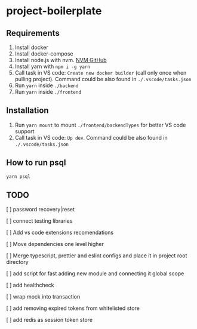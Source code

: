 # project-boilerplate

## Requirements

1. Install docker
2. Install docker-compose
3. Install node.js with nvm. [NVM GitHub](https://github.com/nvm-sh/nvm)
4. Install yarn with `npm i -g yarn`
5. Call task in VS code: `Create new docker builder` (call only once when pulling project). Command could be also found in `./.vscode/tasks.json`
6. Run `yarn` inside `./backend`
7. Run `yarn` inside `./frontend`

## Installation

1. Run `yarn mount` to mount `./frontend/backendTypes` for better VS code support
2. Call task in VS code: `Up dev`. Command could be also found in `./.vscode/tasks.json`

## How to run psql

```bash
yarn psql
```

## TODO

[ ] password recovery|reset

[ ] connect testing libraries

[ ] Add vs code extensions recomendations

[ ] Move dependencies one level higher

[ ] Merge typescript, prettier and eslint configs and place it in project root directory

[ ] add script for fast adding new module and connecting it global scope

[ ] add healthcheck

[ ] wrap mock into transaction

[ ] add removing expired tokens from whitelisted store

[ ] add redis as session token store

